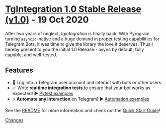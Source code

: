 <a name="v1.0"></a>
# [TgIntegration 1.0 Stable Release (v1.0)](https://github.com/JosXa/tgintegration/releases/tag/v1.0) - 19 Oct 2020

After two years of neglect, _tgintegration_ is finally back!
With Pyrogram turning `asyncio`-native and a huge demand in proper testing capabilities for Telegram Bots, it was time to give the library the love it deserves. Thus I hereby present to you the initial 1.0 Release - async by default, fully capable, and well-tested.

## Features

- 👤 Log into a Telegram user account and interact with bots or other users
- ✅ Write **realtime integration tests** to ensure that your bot works as expected! ▶️ [Pytest examples](https://github.com/JosXa/tgintegration/tree/master/examples/pytest)
- ⚡️ **Automate any interaction** on Telegram! ▶️ [Automation examples](https://github.com/JosXa/tgintegration/tree/master/examples/automation)


See the [README](https://github.com/JosXa/tgintegration/blob/master/README.md) for more information and check out the [Quick Start Guide](https://github.com/JosXa/tgintegration/blob/master/README.md#quick-start-guide)!

[Changes][v1.0]


[v1.0]: https://github.com/JosXa/tgintegration/tree/v1.0

 <!-- Generated by changelog-from-release -->
